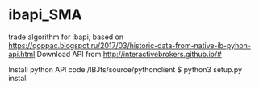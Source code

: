 # ibapi_SMA
trade algorithm for ibapi, based on https://qoppac.blogspot.ru/2017/03/historic-data-from-native-ib-pyhon-api.html
Download API from http://interactivebrokers.github.io/#

Install python API code /IBJts/source/pythonclient $ python3 setup.py install
